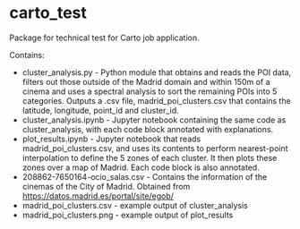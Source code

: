 # carto_test
Package for technical test for Carto job application. 

Contains:
* cluster_analysis.py - Python module that obtains and reads the POI data, filters out those outside of the Madrid domain and within 150m of a cinema and uses a spectral analysis to sort the remaining POIs into 5 categories. Outputs a .csv file, madrid_poi_clusters.csv that contains the latitude, longitude, point_id and cluster_id. 
* cluster_analysis.ipynb - Jupyter notebook containing the same code as cluster_analysis, with each code block annotated with explanations. 
* plot_results.ipynb - Jupyter notebook that reads madrid_poi_clusters.csv, and uses its contents to perform nearest-point interpolation to define the 5 zones of each cluster. It then plots these zones over a map of Madrid. Each code block is also annotated. 
* 208862-7650164-ocio_salas.csv - Contains the information of the cinemas of the City of Madrid. Obtained from https://datos.madrid.es/portal/site/egob/
* madrid_poi_clusters.csv - example output of cluster_analysis
* madrid_poi_clusters.png - example output of plot_results
